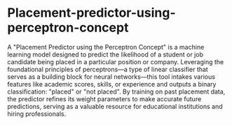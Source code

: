 # Placement-predictor-using-perceptron-concept

A "Placement Predictor using the Perceptron Concept" is a machine learning model designed to predict the likelihood of a student or job candidate being placed in a particular position or company. Leveraging the foundational principles of perceptrons—a type of linear classifier that serves as a building block for neural networks—this tool intakes various features like academic scores, skills, or experience and outputs a binary classification: "placed" or "not placed". By training on past placement data, the predictor refines its weight parameters to make accurate future predictions, serving as a valuable resource for educational institutions and hiring professionals.
